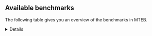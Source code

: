 ## Available benchmarks
The following table gives you an overview of the benchmarks in MTEB.

<details>

<!-- This allows the table to be autogenerated in the future: -->
<!-- BENCHMARKS TABLE START -->

| Name | Leaderboard name | # Tasks | Task Types | Citation | Domains | Languages |
|------|------------------|---------|------------|----------|---------|-----------|
| [BEIR](https://arxiv.org/abs/2104.08663) | BEIR | 15 | Retrieval: 15 | [Non-fiction, Reviews, Government, Academic, Programming, Blog, Web, Written, Financial, Encyclopaedic, Medical, Social, News] | eng |
| [BEIR-NL](https://arxiv.org/abs/2412.08329) | BEIR-NL | 15 | Retrieval: 15 | [Non-fiction, Academic, Web, Written, Encyclopaedic, Medical] | nld |
| [BRIGHT](https://brightbenchmark.github.io/) | BRIGHT | 1 | Retrieval: 1 | [Non-fiction, Written] | eng |
| [BRIGHT (long)](https://brightbenchmark.github.io/) | BRIGHT (long) | 1 | Retrieval: 1 | [Non-fiction, Written] | eng |
| [BuiltBench(eng)](https://arxiv.org/abs/2411.12056) | BuiltBench(eng) | 4 | Clustering: 2, Retrieval: 1, Reranking: 1 | [Written, Engineering] | eng |
| [ChemTEB](https://arxiv.org/abs/2412.00532) | Chemical | 27 | BitextMining: 1, Classification: 17, Clustering: 2, PairClassification: 5, Retrieval: 2 | [Chemistry] | ces,deu,fra,msa,zho,por,jpn,nld,tur,hin,kor,eng,spa |
| [CoIR](https://github.com/CoIR-team/coir) | Code Information Retrieval | 10 | Retrieval: 10 | [Programming, Written] | python,php,javascript,c++,ruby,sql,java,eng,go |
| [CodeRAG](https://arxiv.org/abs/2406.14497) | CodeRAG | 4 | Reranking: 4 | [Programming] | python |
| [Encodechka](https://github.com/avidale/encodechka) | Encodechka | 7 | STS: 2, Classification: 4, PairClassification: 1 | [Non-fiction, Fiction, Government, Web, Written, Social, News] | rus |
| [FollowIR](https://arxiv.org/abs/2403.15246) | Instruction Following | 3 | InstructionRetrieval: 3 | [News, Written] | eng |
| [LongEmbed](https://arxiv.org/abs/2404.12096v2) | Long-context Retrieval | 6 | Retrieval: 6 | [Non-fiction, Fiction, Academic, Spoken, Blog, Written, Encyclopaedic] | eng |
| [MIEB(Img)](https://arxiv.org/abs/2504.10471) | Image only | 49 | Any2AnyRetrieval: 15, ImageClassification: 22, ImageClustering: 5, VisualSTS(eng): 5, VisualSTS(multi): 2 | [Non-fiction, News, Reviews, Spoken, Blog, Web, Written, Encyclopaedic, Medical, Social, Scene] | fra,deu,pol,rus,por,ara,nld,tur,kor,eng,spa,cmn,ita |
| [MIEB(Multilingual)](https://arxiv.org/abs/2504.10471) | Image-Text, Multilingual | 130 | ImageClassification: 22, ImageClustering: 5, ZeroShotClassification: 23, VisionCentricQA: 6, Compositionality: 7, VisualSTS(eng): 7, Any2AnyRetrieval: 45, DocumentUnderstanding: 10, Any2AnyMultilingualRetrieval: 3, VisualSTS(multi): 2 | [Non-fiction, News, Reviews, Academic, Spoken, Blog, Web, Written, Constructed, Encyclopaedic, Medical, Social, Scene] | zho,ron,bul,ara,ukr,quz,ben,dan,ces,fra,heb,eng,hun,vie,deu,pol,swe,tha,tur,nld,est,kor,spa,hrv,ita,tel,cmn,nor,rus,por,jpn,hin,fas,mri,ind,fin,ell,swa,fil |
| [MIEB(eng)](https://arxiv.org/abs/2504.10471) | Image-Text, English | 125 | ImageClassification: 22, ImageClustering: 5, ZeroShotClassification: 23, VisionCentricQA: 6, Compositionality: 7, VisualSTS(eng): 7, Any2AnyRetrieval: 45, DocumentUnderstanding: 10 | [Non-fiction, News, Reviews, Academic, Spoken, Blog, Web, Written, Constructed, Encyclopaedic, Medical, Social, Scene] | eng |
| [MIEB(lite)](https://arxiv.org/abs/2504.10471) | Image-Text, Lite | 51 | ImageClassification: 8, ImageClustering: 2, ZeroShotClassification: 7, VisionCentricQA: 5, Compositionality: 6, VisualSTS(eng): 2, VisualSTS(multi): 2, Any2AnyRetrieval: 11, DocumentUnderstanding: 6, Any2AnyMultilingualRetrieval: 2 | [Non-fiction, News, Reviews, Academic, Spoken, Blog, Web, Written, Encyclopaedic, Medical, Social, Scene] | zho,ron,bul,ara,ukr,quz,ben,dan,fra,ces,heb,eng,hun,vie,deu,pol,swe,tha,nld,tur,kor,est,spa,cmn,ita,hrv,tel,nor,rus,por,jpn,hin,fas,mri,ind,fin,ell,swa,fil |
| [MINERSBitextMining](https://arxiv.org/pdf/2406.07424) | MINERSBitextMining | 7 | BitextMining: 7 | [Social, Reviews, Written] | ron,zsm,afr,bew,cor,sqi,cym,bel,gsw,hau,est,hrv,tel,pcm,aze,dsb,kzj,swg,hye,cat,yue,kab,ido,ind,xho,ina,pms,uzb,kur,tat,nno,yor,bug,arq,mad,ban,bos,oci,ben,nij,dan,heb,bre,bjn,lfn,tuk,hun,vie,srp,pol,swe,tur,tzl,urd,ceb,nob,ast,eus,rus,jpn,cbk,gle,bul,ara,tam,mal,fra,ces,csb,khm,epo,eng,cha,kaz,war,nds,slk,ace,nov,pes,spa,cmn,mar,max,jav,por,uig,mak,mon,swh,mkd,ber,ibo,arz,lvs,ukr,wuu,min,fry,ang,glg,awa,lat,lit,kat,orv,rej,mhr,hsb,deu,dtp,gla,slv,tha,sun,mui,nld,kor,yid,amh,abs,ile,ita,isl,tgl,fao,hin,bbc,fin,ell,bhp,pam |
| MTEB(Code, v1) | Code | 12 | Retrieval: 12 | [Programming, Written] | python,c,swift,php,javascript,c++,shell,ruby,sql,java,eng,scala,go,typescript,rust |
| MTEB(Europe, v1) | European | 74 | BitextMining: 7, Classification: 21, Clustering: 8, Retrieval: 15, InstructionRetrieval: 3, MultilabelClassification: 2, PairClassification: 6, Reranking: 3, STS: 9 | [Reviews, Programming, Constructed, Non-fiction, Legal, Fiction, Spoken, Academic, Blog, Web, Encyclopaedic, Medical, Social, News, Government, Subtitles, Written, Financial, Religious] | ron,gle,bul,nno,dan,mlt,ces,fra,rom,lit,eng,hun,deu,lav,pol,swe,slv,nld,slk,est,spa,hrv,ita,nob,eus,por,isl,fao,fin,ell |
| MTEB(Indic, v1) | Indic | 23 | BitextMining: 4, Clustering: 1, Classification: 13, PairClassification: 1, Retrieval: 2, Reranking: 1, STS: 1 | [Non-fiction, Legal, Reviews, Fiction, Government, Spoken, Web, Written, Constructed, Encyclopaedic, Religious, Social, News] | bgc,bho,tam,mal,nep,mni,ben,gbm,awa,doi,asm,mwr,guj,eng,gom,ory,bod,boy,hne,brx,mai,urd,pan,snd,npi,tel,mar,kas,pus,raj,hin,sat,mup,san,kan |
| MTEB(Law, v1) | Legal | 8 | Retrieval: 8 | [Legal, Written] | zho,deu,eng |
| MTEB(Medical, v1) | Medical | 12 | Retrieval: 9, Clustering: 2, Reranking: 1 | [Non-fiction, Government, Academic, Written, Web, Medical] | fra,zho,pol,rus,ara,kor,eng,spa,cmn,vie |
| MTEB(Multilingual, v1) | Multilingual | 132 | BitextMining: 13, Classification: 43, Clustering: 17, Retrieval: 18, InstructionRetrieval: 3, MultilabelClassification: 5, PairClassification: 11, Reranking: 6, STS: 16 | [Reviews, Programming, Constructed, Non-fiction, Legal, Fiction, Spoken, Academic, Blog, Web, Encyclopaedic, Medical, Social, News, Entertainment, Government, Subtitles, Written, Financial, Religious] | zho,kvg,mxq,dov,quc,mpp,isn,cot,uli,kin,tir,xtd,ots,ter,opm,cym,cuc,yss,wap,kdc,doi,aon,yka,waj,zab,zaj,acf,zlm,esk,tod,xnn,cso,kql,gsw,are,bco,piu,bao,mxb,ycn,klv,mgw,tnk,est,auy,awx,inb,soy,wiu,pcm,aze,gul,byr,kpx,zty,cat,ksr,kos,bch,ido,kea,row,usa,yby,srd,vid,xho,aia,faa,brx,hbo,sey,zul,pah,tat,sgb,arb,ndg,tiy,nep,ben,kiw,lbk,ngu,sua,npl,mlt,bre,nhg,mwr,msm,fij,anv,sin,fai,guo,bod,okv,spm,lgl,maa,gvs,jvn,ood,wiv,bxh,pol,poh,nii,nca,snn,cjo,spy,mvn,tcs,tim,nin,hlt,acm,ceb,kbq,ltz,kmo,rus,yre,fas,kpj,mph,cpu,hns,cbu,klt,tpt,fil,cbk,acr,qvn,gle,agd,tif,ara,agn,svk,lus,mil,jic,kyz,tew,ces,mox,acq,beu,khm,shi,kbp,agm,ata,msk,usp,gah,tos,kpr,mqj,ian,bea,war,aly,slk,nds,cuk,gai,nov,dif,kjs,mbh,mks,ncj,pan,hui,kdl,mar,spa,txq,amm,miz,poi,urb,zpo,mop,bzj,jav,tku,rop,big,wal,mak,aui,zav,mon,djr,mpm,kqf,llg,mam,mcf,lvs,ukr,med,msb,cav,boa,wuu,mee,fur,avt,msc,gui,mkd,lat,kwf,lit,awa,pbt,dik,nys,mya,kpw,lcm,glk,aoi,uvh,mmx,mhr,mag,kik,hsb,blw,deu,qwh,djk,qxn,ikk,rmy,ulk,wmt,kto,yrb,cjk,gla,nld,poy,kor,cbi,ntu,yid,ctu,tbz,abs,tbo,pad,soq,bak,ltg,ded,xla,isl,tgl,kud,txu,nab,kon,kaq,xav,bbc,obo,bmh,con,mau,ell,bsp,fuf,bhp,sah,xsi,arn,gng,bpr,fue,ngp,cab,wer,ckb,cor,kpf,rom,car,maq,nhy,bjk,dwy,gam,gaw,nop,cak,lua,huu,mto,mpj,tbg,lim,ttc,fuv,hau,sny,mco,ssd,agt,cpb,dgz,tfr,gdr,mwf,seh,top,heg,tel,kgk,kzj,zap,omw,mih,pon,mkn,hye,mit,meq,guh,kkc,tet,atd,cao,azj,ind,ote,sps,gaz,cme,bon,trc,ina,hus,uzb,kur,tke,nno,yor,mkl,tyv,ruf,azz,mlg,arq,tuo,aai,tlf,ban,bos,oci,knf,pao,mbt,mad,nij,shj,byx,srq,imo,cya,nou,dwr,cof,mcd,not,aaz,ncu,srp,nhw,swe,kyq,nbq,chz,spl,wat,dyu,kne,cnl,kgp,ssg,sot,hot,geb,sgz,som,gnw,xtm,gym,myw,fuh,mwp,san,cgc,sxb,adz,pap,scn,grc,jac,dgr,emp,myu,ixl,gub,apu,csb,noa,pwg,bss,clu,fon,kqw,cha,bgs,ign,xon,kqa,mai,aom,upv,arp,tuc,prs,pma,cmn,npi,tiw,wuv,rmc,alq,dgc,ajp,haw,tnn,jid,kmg,mic,uig,wrs,pjt,kbh,swa,chf,gof,mva,lex,hmn,ibo,nho,yuw,kbm,aeb,zpq,bki,ksj,tzj,bhg,reg,kze,suz,gbm,nna,fry,cek,nsn,ziw,iou,aey,cax,zai,bsn,ura,kat,aii,bjz,cut,nas,agu,mbb,run,khs,abx,dah,cpa,bus,dtp,bem,spp,sun,fuc,too,cop,gnn,mbc,bdd,mlh,tcz,viv,ile,otq,msa,khz,cbr,krc,mqb,jiv,urw,xbi,dhg,sag,glv,snx,cap,wnc,apn,kan,tah,ron,mti,mey,amu,urt,ken,mcp,bps,mbs,atb,rug,bgc,gvf,qvh,zpv,zia,bew,qvw,hvn,bnp,mgh,atg,yut,sqi,vmy,asm,tso,ayr,quh,zaa,bmr,bel,yaq,eko,mkj,zao,mxt,wsk,khk,kir,quf,nhi,cbs,boj,lij,azg,swg,nif,hch,zas,sna,rai,naf,mbj,tna,dop,sat,chk,caa,zpc,mos,bho,ton,pls,gfk,gyr,gvn,amo,bmk,kwj,mni,dan,beo,dji,mzz,zac,ppo,twi,cbv,bjn,pus,lac,cub,mxp,aau,hla,uvl,pio,tnp,alp,rro,zar,mcq,tpi,nlg,yaa,urd,yal,bbb,zat,tbc,tzl,snp,kms,nob,ast,jni,kmu,jae,kek,ape,zos,tdt,enq,szl,tee,kyg,ubu,lin,bqc,wbi,lid,ino,amp,ssw,bba,tam,mcb,sbe,ghs,anh,mal,emi,pib,crn,huv,mie,ydd,cle,fra,ztq,kmk,tzo,iws,amn,kbc,qul,umb,gup,guj,eng,kpg,taj,gvc,ory,sll,sue,tuf,zga,otm,aka,qvs,ace,ary,hop,amr,pes,rgu,zsr,awk,kmb,csy,nwi,gmv,bbr,wol,ktm,ntp,por,raj,cjv,kvn,nfa,met,mdy,wmw,zaw,prf,qub,swh,smo,cnt,cth,kew,sja,tte,apc,lww,auc,cco,kyc,mir,zpz,mib,arz,dad,daa,mav,sri,dob,taw,ubr,nya,mpx,hmo,tac,toc,lmo,qvm,tgo,mjc,glg,ang,for,ong,sbs,uzn,ikw,rej,mmo,yuj,chd,slv,tha,mui,cta,wed,mbl,zca,snd,ita,stp,bjr,kwd,ons,zpl,kgf,tsw,awb,mgc,kde,hin,fao,cbt,mri,yva,mup,smk,uri,ilo,tgp,mio,plt,bzh,zsm,ven,tpz,div,buk,afr,wrk,als,agg,cpy,msy,ars,ame,cpc,bkx,nch,rkb,tbf,yon,aso,amk,nvm,otn,rwo,amf,cux,nso,kiz,aak,ake,mux,nus,apr,bjv,cni,hrv,mna,kmr,mle,dsb,sco,kas,vec,yue,wro,mcr,kab,hat,qxo,bam,qup,zad,wim,bhl,crx,kac,gux,knv,pms,kue,cui,sus,bug,bvr,qvc,apz,chq,bsj,yap,tgk,ksd,box,heb,crh,nko,dww,mca,mek,ptu,xed,yle,tzm,lfn,maz,maj,gom,tuk,apb,hun,myy,sim,vie,yad,pag,kmh,kam,bzd,tur,abt,tum,ptp,tav,lif,bmu,cmo,bvd,aer,ipi,bef,ffm,mlp,ssx,mwe,hto,jao,tca,udu,acu,gum,cac,wnu,eus,bkd,jpn,nor,gwi,pir,mps,snc,bul,roo,qvz,wos,wbp,kyf,nak,plu,tpa,srm,caf,lao,orm,kje,apw,quy,meu,bqp,cwe,poe,zyp,epo,ewe,gdn,ncl,knj,kaz,pri,boy,nuy,zpm,amx,lav,bgt,nde,tnc,tvk,pab,bjp,tsn,agr,aby,mhl,mwc,srn,qxh,max,taq,leu,nhr,nqo,sbk,grn,att,hix,zpu,ber,myk,dzo,etr,min,chv,nnq,tmd,bkq,sab,mig,cbc,tof,muy,knc,aoj,nhu,orv,ctp,far,qve,eri,kup,hne,mpt,shp,lbb,ndj,azb,nss,swp,amh,lug,blz,arl,kwi,ese,shn,ebk,toj,kkl,yml,gun,kqc,nhe,hub,nyu,ntj,zam,tue,fin,wln,pam,luo |
| [MTEB(Scandinavian, v1)](https://kennethenevoldsen.github.io/scandinavian-embedding-benchmark/) | Scandinavian | 28 | BitextMining: 2, Classification: 13, Retrieval: 7, Clustering: 6 | [Non-fiction, Legal, Reviews, Fiction, Government, Spoken, Blog, Written, Web, Encyclopaedic, Social, News] | swe,isl,nno,fao,dan,nob |
| [MTEB(cmn, v1)](https://github.com/FlagOpen/FlagEmbedding/tree/master/research/C_MTEB) | Chinese | 32 | Retrieval: 8, Reranking: 4, PairClassification: 2, Clustering: 4, STS: 7, Classification: 7 | [Non-fiction, Entertainment, Government, Academic, Written, Financial, Medical] | cmn |
| [MTEB(deu, v1)](https://arxiv.org/html/2401.02709v1) | German | 19 | Classification: 6, Clustering: 4, PairClassification: 2, Reranking: 1, Retrieval: 4, STS: 2 | [Non-fiction, Legal, Reviews, Spoken, Web, Written, Encyclopaedic, News] | deu |
| MTEB(eng, v1) | English Legacy | 56 | Classification: 12, Retrieval: 15, Clustering: 11, Reranking: 4, STS: 10, PairClassification: 3, Summarization: 1 | [Non-fiction, Reviews, Government, Academic, Spoken, Programming, Blog, Written, Web, Financial, Encyclopaedic, Medical, Social, News] | eng |
| MTEB(eng, v2) | English | 41 | Retrieval: 10, Clustering: 8, Reranking: 2, STS: 9, Classification: 8, PairClassification: 3, Summarization: 1 | [Non-fiction, Reviews, Academic, Spoken, Programming, Blog, Web, Written, Financial, Encyclopaedic, Medical, Social, News] | eng |
| MTEB(fas, beta) | Farsi (BETA) | 60 | Classification: 18, Clustering: 5, PairClassification: 8, Reranking: 2, Retrieval: 21, STS: 3, BitextMining: 3 | [Reviews, Academic, Spoken, Blog, Written, Web, Encyclopaedic, Religious, Medical, Social, News] | fas |
| [MTEB(fra, v1)](https://arxiv.org/abs/2405.20468) | French | 25 | Classification: 6, Clustering: 7, PairClassification: 1, Reranking: 2, Retrieval: 5, STS: 3, Summarization: 1 | [Non-fiction, Legal, Reviews, Spoken, Academic, Written, Web, Encyclopaedic, Social, News] | fra,eng |
| [MTEB(jpn, v1)](https://github.com/sbintuitions/JMTEB) | Japanese | 16 | Clustering: 2, Classification: 4, STS: 2, PairClassification: 1, Retrieval: 6, Reranking: 1 | [Non-fiction, Reviews, Spoken, Academic, Written, Web, Encyclopaedic, News] | jpn |
| MTEB(kor, v1) | Korean | 6 | Classification: 1, Reranking: 1, Retrieval: 2, STS: 2 | [Reviews, Spoken, Written, Web, Encyclopaedic, News] | kor |
| [MTEB(pol, v1)](https://arxiv.org/abs/2405.10138) | Polish | 17 | Classification: 7, Clustering: 3, PairClassification: 4, STS: 3 | [Non-fiction, Legal, Reviews, Fiction, Spoken, Academic, Written, Web, Social, News] | pol |
| [MTEB(rus, v1)](https://aclanthology.org/2023.eacl-main.148/) | Russian | 23 | Classification: 9, Clustering: 3, MultilabelClassification: 2, PairClassification: 1, Reranking: 2, Retrieval: 3, STS: 3 | [Reviews, Spoken, Academic, Blog, Written, Web, Encyclopaedic, Social, News] | rus |
| [NanoBEIR](https://huggingface.co/collections/zeta-alpha-ai/nanobeir-66e1a0af21dfd93e620cd9f6) | NanoBEIR | 13 | Retrieval: 13 | [Non-fiction, Academic, Written, Web, Encyclopaedic, Medical, Social, News] | eng |
| [RAR-b](https://arxiv.org/abs/2404.06347) | Reasoning retrieval | 17 | Retrieval: 17 | [Programming, Encyclopaedic, Written] | eng |

<!-- BENCHMARKS TABLE END -->
